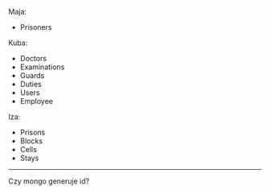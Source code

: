 Maja:
* Prisoners

Kuba:
* Doctors
* Examinations
* Guards
* Duties
* Users
* Employee

Iza:
* Prisons
* Blocks
* Cells
* Stays

-------------------------
Czy mongo generuje id?
